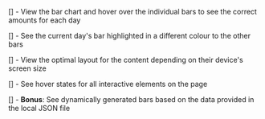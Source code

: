 [] - View the bar chart and hover over the individual bars to see the correct amounts for each day

[] - See the current day's bar highlighted in a different colour to the other bars

[] - View the optimal layout for the content depending on their device's screen size

[] - See hover states for all interactive elements on the page

[] - **Bonus**: See dynamically generated bars based on the data provided in the local JSON file
